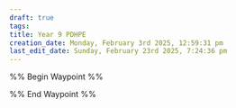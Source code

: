 ```yaml
---
draft: true
tags: 
title: Year 9 PDHPE
creation_date: Monday, February 3rd 2025, 12:59:31 pm
last_edit_date: Sunday, February 23rd 2025, 7:24:36 pm
---
```


%% Begin Waypoint %%

%% End Waypoint %%
